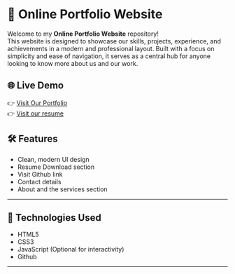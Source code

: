 # 💼 Online Portfolio Website

Welcome to my **Online Portfolio Website** repository!  
This website is designed to showcase our skills, projects, experience, and achievements in a modern and professional layout. Built with a focus on simplicity and ease of navigation, it serves as a central hub for anyone looking to know more about us and our work.

## 🌐 Live Demo

👉 [Visit Our Portfolio](http://127.0.0.1:5500/SCM-FinalProject/SCM-Aryan/index.html)  
👉 [Visit our resume](https://drive.google.com/file/d/1esIyNjgpWP2Ru--4us0OOTh1DdO2abIN/view)


## 🛠️ Features

- Clean, modern UI design
- Resume Download section
- Visit Github link
- Contact details
- About and the services section

---

## 🧰 Technologies Used

- HTML5  
- CSS3  
- JavaScript (Optional for interactivity)  
- Github

---




